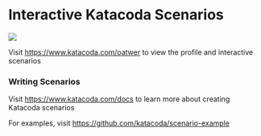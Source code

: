 # Interactive Katacoda Scenarios

[![](http://shields.katacoda.com/katacoda/oatwer/count.svg)](https://www.katacoda.com/oatwer "Get your profile on Katacoda.com")

Visit https://www.katacoda.com/oatwer to view the profile and interactive scenarios

### Writing Scenarios
Visit https://www.katacoda.com/docs to learn more about creating Katacoda scenarios

For examples, visit https://github.com/katacoda/scenario-example
